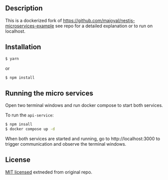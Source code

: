 ## Description

This is a dockerized fork of https://github.com/majoyal/nestjs-microservices-example see repo for a detailed explanation or to run on localhost.

## Installation

```bash
$ yarn
```

or

```bash
$ npm install
```

## Running the micro services
Open two terminal windows and run docker compose to start both services.

To run the `api-service`:
```bash
$ npm insall
$ docker compose up -d
```

When both services are started and running, go to http://localhost:3000 to trigger communication and observe the terminal windows. 

## License

[MIT licensed](LICENSE) extneded from original repo.
